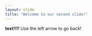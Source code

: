 ```yaml
---
layout: slide
title: "Welcome to our second slide!"
---
```

**text!!!!**
Use the left arrow to go back!
